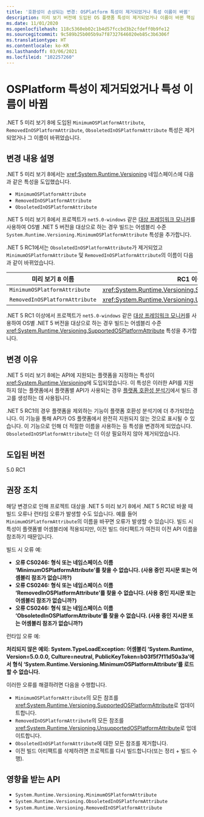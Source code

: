 ```yaml
---
title: '호환성이 손상되는 변경: OSPlatform 특성이 제거되었거나 특성 이름이 바뀜'
description: 미리 보기 버전에 도입된 OS 플랫폼 특성이 제거되었거나 이름이 바뀐 핵심 .NET 라이브러리의 .NET 5 호환성이 손상되는 변경에 관해 알아봅니다.
ms.date: 11/01/2020
ms.openlocfilehash: 118c5360eb02c1b4d57fccbd3b2cfdeff0b9fe12
ms.sourcegitcommit: 9c589b25b005b9a7f87327646020eb85c3b6306f
ms.translationtype: HT
ms.contentlocale: ko-KR
ms.lasthandoff: 03/06/2021
ms.locfileid: "102257260"
---
```

# <a name="osplatform-attributes-renamed-or-removed"></a>OSPlatform 특성이 제거되었거나 특성 이름이 바뀜

.NET 5 미리 보기 8에 도입된 `MinimumOSPlatformAttribute`, `RemovedInOSPlatformAttribute`, `ObsoletedInOSPlatformAttribute` 특성은 제거되었거나 그 이름이 바뀌었습니다.

## <a name="change-description"></a>변경 내용 설명

.NET 5 미리 보기 8에서는 <xref:System.Runtime.Versioning> 네임스페이스에 다음과 같은 특성을 도입했습니다.

- `MinimumOSPlatformAttribute`
- `RemovedInOSPlatformAttribute`
- `ObsoletedInOSPlatformAttribute`

.NET 5 미리 보기 8에서 프로젝트가 `net5.0-windows` 같은 [대상 프레임워크 모니커](../../../../standard/frameworks.md)를 사용하여 OS별 .NET 5 버전을 대상으로 하는 경우 빌드는 어셈블리 수준 `System.Runtime.Versioning.MinimumOSPlatformAttribute` 특성을 추가합니다.

.NET 5 RC1에서는 `ObsoletedInOSPlatformAttribute`가 제거되었고 `MinimumOSPlatformAttribute` 및 `RemovedInOSPlatformAttribute`의 이름이 다음과 같이 바뀌었습니다.

| 미리 보기 8 이름 | RC1 이상 이름 |
| - | - |
| `MinimumOSPlatformAttribute` | <xref:System.Runtime.Versioning.SupportedOSPlatformAttribute> |
| `RemovedInOSPlatformAttribute` | <xref:System.Runtime.Versioning.UnsupportedOSPlatformAttribute> |

.NET 5 RC1 이상에서 프로젝트가 `net5.0-windows` 같은 [대상 프레임워크 모니커](../../../../standard/frameworks.md)를 사용하여 OS별 .NET 5 버전을 대상으로 하는 경우 빌드는 어셈블리 수준 <xref:System.Runtime.Versioning.SupportedOSPlatformAttribute> 특성을 추가합니다.

## <a name="reason-for-change"></a>변경 이유

.NET 5 미리 보기 8에는 API에 지원되는 플랫폼을 지정하는 특성이 <xref:System.Runtime.Versioning>에 도입되었습니다. 이 특성은 이러한 API를 지원하지 않는 플랫폼에서 플랫폼별 API가 사용되는 경우 [플랫폼 호환성 분석기](../../code-analysis/5.0/ca1416-platform-compatibility-analyzer.md)에서 빌드 경고를 생성하는 데 사용됩니다.

.NET 5 RC1의 경우 플랫폼을 제외하는 기능이 플랫폼 호환성 분석기에 더 추가되었습니다. 이 기능을 통해 API가 OS 플랫폼에서 완전히 지원되지 않는 것으로 표시될 수 있습니다. 이 기능으로 인해 더 적절한 이름을 사용하는 등 특성을 변경하게 되었습니다. `ObsoletedInOSPlatformAttribute`는 더 이상 필요하지 않아 제거되었습니다.

## <a name="version-introduced"></a>도입된 버전

5.0 RC1

## <a name="recommended-action"></a>권장 조치

해당 변경으로 인해 프로젝트 대상을 .NET 5 미리 보기 8에서 .NET 5 RC1로 바꿀 때 빌드 오류나 런타임 오류가 발생할 수도 있습니다. 예를 들어 `MinimumOSPlatformAttribute`의 이름을 바꾸면 오류가 발생할 수 있습니다. 빌드 시 특성이 플랫폼별 어셈블리에 적용되지만, 이전 빌드 아티팩트가 여전히 이전 API 이름을 참조하기 때문입니다.

빌드 시 오류 예:

- **오류 CS0246: 형식 또는 네임스페이스 이름 ‘MinimumOSPlatformAttribute’를 찾을 수 없습니다. (사용 중인 지시문 또는 어셈블리 참조가 없습니까?)**
- **오류 CS0246: 형식 또는 네임스페이스 이름 ‘RemovedInOSPlatformAttribute’를 찾을 수 없습니다. (사용 중인 지시문 또는 어셈블리 참조가 없습니까?)**
- **오류 CS0246: 형식 또는 네임스페이스 이름 ‘ObsoletedInOSPlatformAttribute’를 찾을 수 없습니다. (사용 중인 지시문 또는 어셈블리 참조가 없습니까?)**

런타임 오류 예:

**처리되지 않은 예외: System.TypeLoadException: 어셈블리 ‘System.Runtime, Version=5.0.0.0, Culture=neutral, PublicKeyToken=b03f5f7f11d50a3a’에서 형식 ‘System.Runtime.Versioning.MinimumOSPlatformAttribute’를 로드할 수 없습니다.**

이러한 오류를 해결하려면 다음을 수행합니다.

- `MinimumOSPlatformAttribute`의 모든 참조를 <xref:System.Runtime.Versioning.SupportedOSPlatformAttribute>로 업데이트합니다.
- `RemovedInOSPlatformAttribute`의 모든 참조를 <xref:System.Runtime.Versioning.UnsupportedOSPlatformAttribute>로 업데이트합니다.
- `ObsoletedInOSPlatformAttribute`에 대한 모든 참조를 제거합니다.
- 이전 빌드 아티팩트를 삭제하려면 프로젝트를 다시 빌드합니다(또는 정리 + 빌드 수행).

## <a name="affected-apis"></a>영향을 받는 API

- `System.Runtime.Versioning.MinimumOSPlatformAttribute`
- `System.Runtime.Versioning.ObsoletedInOSPlatformAttribute`
- `System.Runtime.Versioning.RemovedInOSPlatformAttribute`

<!--

### Category

Core .NET libraries

### Affected APIs

- `T:System.Runtime.Versioning.MinimumOSPlatformAttribute`
- `T:System.Runtime.Versioning.ObsoletedInOSPlatformAttribute`
- `T:System.Runtime.Versioning.RemovedInOSPlatformAttribute`

-->
